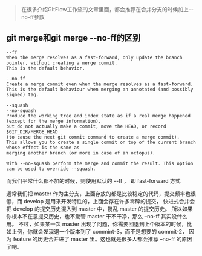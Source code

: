 > 在很多介绍GItFlow工作流的文章里面，都会推荐在合并分支的时候加上--no-ff参数

## git merge和git merge --no-ff的区别
```
--ff
When the merge resolves as a fast-forward, only update the branch pointer, without creating a merge commit. 
This is the default behavior.

--no-ff
Create a merge commit even when the merge resolves as a fast-forward. 
This is the default behaviour when merging an annotated (and possibly signed) tag.

--squash
--no-squash
Produce the working tree and index state as if a real merge happened (except for the merge information), 
but do not actually make a commit, move the HEAD, or record $GIT_DIR/MERGE_HEAD 
(to cause the next git commit command to create a merge commit). 
This allows you to create a single commit on top of the current branch whose effect is the same as
merging another branch (or more in case of an octopus).

With --no-squash perform the merge and commit the result. This option can be used to override --squash.
```

而我们平常什么都不加的时候，则使用默认的 --ff ， 即 fast-forward 方式

通常我们把 master 作为主分支，上面存放的都是比较稳定的代码，提交频率也很低，而 develop 是用来开发特性的，上面会存在许多零碎的提交，
快进式合并会把 develop 的提交历史混入到 master 中，搅乱 master 的提交历史。
所以如果你根本不在意提交历史，也不爱管 master 干不干净，那么 –no-ff 其实没什么用。
不过，如果某一次 master 出现了问题，你需要回退到上个版本的时候，比如上例，你就会发现退一个版本到了 commint-3，而不是想要的 commit-2，
因为 feature 的历史合并进了 master 里。这也就是很多人都会推荐 –no-ff 的原因了吧。
